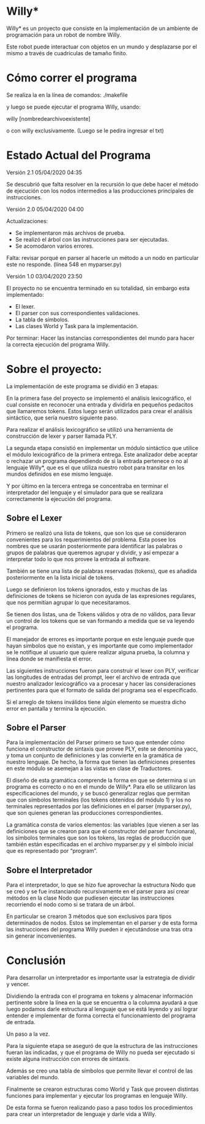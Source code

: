 
# Willy*

Willy* es un proyecto que consiste en la implementación de un ambiente de programación para un robot de nombre Willy.

Este robot puede interactuar con objetos en un mundo y desplazarse por el mismo a través de cuadrículas de tamaño finito.

# Cómo correr el programa

Se realiza la en la línea de comandos:
./makefile

y luego se puede ejecutar el programa Willy, usando:


willy [nombredearchivoexistente]
  
o con willy exclusivamente. (Luego se le pedira ingresar el txt)

# Estado Actual del Programa
Versión 2.1
05/04/2020 04:35

Se descubrió que falta resolver en la recursión lo que debe hacer el método de ejecución con los nodos intermedios a las producciones principales de instrucciones.

Versión 2.0
05/04/2020 04:00

Actualizaciones:
- Se implementaron más archivos de prueba.
- Se realizó el árbol con las instrucciones para ser ejecutadas.
- Se acomodaron varios errores.

Falta: revisar porqué en parser al hacerle un método a un nodo en particular este no responde. (línea 548 en myparser.py)

Versión 1.0
03/04/2020 23:50

El proyecto no se encuentra terminado en su totalidad, sin embargo esta implementado:

- El lexer.
- El parser con sus correspondientes validaciones.
- La tabla de símbolos.
- Las clases World y Task para la implementación.

Por terminar:
Hacer las instancias correspondientes del mundo para hacer la correcta ejecución del programa Willy.

# Sobre el proyecto:

La implementación de este programa se dividió en 3 etapas:

En la primera fase del proyecto se implementó el análisis lexicográfico, el cual consiste en reconocer una entrada y dividirla en pequeños pedacitos que llamaremos tokens. Estos luego serán utilizados para crear el análisis sintáctico, que sería nuestro siguiente paso.

Para realizar el análisis lexicográfico se utilizó una herramienta de construcción de lexer y parser llamada PLY.

La segunda etapa consistió en implementar un módulo sintáctico que utilice el módulo lexicográfico de la primera entrega. Este analizador debe aceptar o rechazar un programa dependiendo de si la entrada pertenece o no al lenguaje Willy*, que es el que utiliza nuestro robot para transitar en los mundos definidos en ese mismo lenguaje.

Y por último en la tercera entrega se concentraba en terminar el interpretador del lenguaje y el simulador para que se realizara correctamente la ejecución del programa.

## Sobre el Lexer

Primero se realizó una lista de tokens, que son los que se consideraron convenientes para los requerimientos del problema. Esta posee los nombres que se usarán posteriormente para identificar las palabras o grupos de palabras que queremos agrupar y dividir, y así empezar a interpretar todo lo que nos provee la entrada al software.

También se tiene una lista de palabras reservadas (tokens), que es añadida posteriormente en la lista inicial de tokens.

Luego se definieron los tokens ignorados, esto y muchas de las definiciones de tokens se hicieron con ayuda de las expresiones regulares, que nos permitían agrupar lo que necesitaramos.

Se tienen dos listas, una de Tokens válidos y otra de no válidos, para llevar un control de los tokens que se van formando a medida que se va leyendo el programa.

El manejador de errores es importante porque en este lenguaje puede que hayan símbolos que no existan, y es importante que como implementador se le notifique al usuario que quiere realizar alguna prueba, la columna y línea donde se manifiesta el error.

Las siguientes instrucciones fueron para construir el lexer con PLY, verificar las longitudes de entradas del prompt, leer el archivo de entrada que nuestro analizador lexicográfico va a procesar y hacer las consideraciones pertinentes para que el formato de salida del programa sea el especificado.

Si el arreglo de tokens inválidos tiene algún elemento se muestra dicho error en pantalla y termina la ejecución.

## Sobre el Parser

Para la implementación del Parser primero se tuvo que entender cómo funciona el constructor de sintaxis que provee PLY, este se denomina yacc, y toma un conjunto de definiciones y las convierte en la gramática de nuestro lenguaje. De hecho, la forma que tienen las definiciones presentes en este módulo se asemejan a las vistas en clase de Traductores.

El diseño de esta gramática comprende la forma en que se determina si un programa es correcto o no en el mundo de Willy*. Para ello se utilizaron las especificaciones del mundo, y se buscó generalizar reglas que permitan que con símbolos terminales (los tokens obtenidos del módulo 1) y los no terminales representados por las definiciones en el parser (myparser.py), que son quienes generan las producciones correspondientes.

La gramática consta de varios elementos: las variables (que vienen a ser las definiciones que se crearon para que el constructor del parser funcionara), los símbolos terminales que son los tokens, las reglas de producción que también están especificadas en el archivo myparser.py y el símbolo inicial que es representado por “program”. 

## Sobre el Interpretador

Para el interpretador, lo que se hizo fue aprovechar la estructura Nodo que se creó y se fue instanciando recursivamente en el parser para así crear métodos en la clase Nodo que pudiesen ejecutar las instrucciones recorriendo el nodo como si se tratara de un árbol.

En particular se crearon 3 métodos que son exclusivos para tipos determinados de nodos. Estos se implementan en el parser y de esta forma las instrucciones del programa Willy pueden ir ejecutándose una tras otra sin generar inconvenientes.



# Conclusión

Para desarrollar un interpretador es importante usar la estrategia de dividir y vencer.

Dividiendo la entrada con el programa en tokens y almacenar información pertinente sobre la línea en la que se encuentra o la columna ayudará a que luego podamos darle estructura al lenguaje que se está leyendo y así lograr entender e implementar de forma correcta el funcionamiento del programa de entrada.

Un paso a la vez.

Para la siguiente etapa se aseguró de que la estructura de las instrucciones fueran las indicadas, y que el programa de Willy no pueda ser ejecutado si existe alguna instrucción con errores de sintaxis.

Además se creo una tabla de símbolos que permite llevar el control de las variables del mundo.

Finalmente se crearon estructuras como World y Task que proveen distintas funciones para implementar y ejecutar los programas en lenguaje Willy.

De esta forma se fueron realizando paso a paso todos los procedimientos para crear un interpretador de lenguaje y darle vida a Willy.
